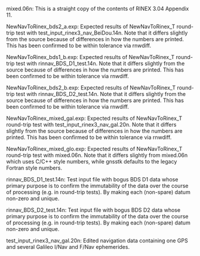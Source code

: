 mixed.06n:
        This is a straight copy of the contents of RINEX 3.04 Appendix 11.

NewNavToRinex_bds2_a.exp:
        Expected results of NewNavToRinex_T round-trip test with
        test_input_rinex3_nav_BeiDou.14n.  Note that it differs slightly from
        the source because of differences in how the numbers are printed.
        This has been confirmed to be within tolerance via rnwdiff.

NewNavToRinex_bds1_b.exp:
        Expected results of NewNavToRinex_T round-trip test with
        rinnav_BDS_D1_test.14n.  Note that it differs slightly from
        the source because of differences in how the numbers are printed.
        This has been confirmed to be within tolerance via rnwdiff.

NewNavToRinex_bds2_b.exp:
        Expected results of NewNavToRinex_T round-trip test with
        rinnav_BDS_D2_test.14n.  Note that it differs slightly from
        the source because of differences in how the numbers are printed.
        This has been confirmed to be within tolerance via rnwdiff.

NewNavToRinex_mixed_gal.exp:
        Expected results of NewNavToRinex_T round-trip test with
        test_input_rinex3_nav_gal.20n.  Note that it differs slightly from
        the source because of differences in how the numbers are printed.
        This has been confirmed to be within tolerance via rnwdiff.

NewNavToRinex_mixed_glo.exp:
        Expected results of NewNavToRinex_T round-trip test with
        mixed.06n.  Note that it differs slightly from mixed.06n which
        uses C/C++ style numbers, while gnsstk defaults to the legacy
        Fortran style numbers.

rinnav_BDS_D1_test.14n:
        Test input file with bogus BDS D1 data whose primary purpose is to
        confirm the immutability of the data over the course of
        processing (e.g. in round-trip tests).  By making each
        (non-spare) datum non-zero and unique.

rinnav_BDS_D2_test.14n:
        Test input file with bogus BDS D2 data whose primary purpose is to
        confirm the immutability of the data over the course of
        processing (e.g. in round-trip tests).  By making each
        (non-spare) datum non-zero and unique.

test_input_rinex3_nav_gal.20n:
        Edited navigation data containing one GPS and several Galileo I/Nav
        and F/Nav ephemerides.
